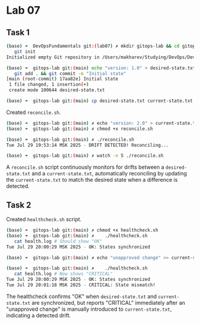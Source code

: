 # Lab 07

## Task 1

```bash
(base) ➜  DevOpsFundamentals git:(lab07) ✗ mkdir gitops-lab && cd gitops-lab
   git init
Initialized empty Git repository in /Users/makharev/Studying/DevOps/DevOpsFundamentals/gitops-lab/.git/
```

```bash
(base) ➜  gitops-lab git:(main) echo "version: 1.0" > desired-state.txt
   git add . && git commit -m "Initial state"
[main (root-commit) 17aa82e] Initial state
 1 file changed, 1 insertion(+)
 create mode 100644 desired-state.txt
```

```bash
(base) ➜  gitops-lab git:(main) cp desired-state.txt current-state.txt
```

Created `reconcile.sh`.

```bash
(base) ➜  gitops-lab git:(main) ✗ echo "version: 2.0" > current-state.txt
(base) ➜  gitops-lab git:(main) ✗ chmod +x reconcile.sh
```

```bash
(base) ➜  gitops-lab git:(main) ✗ ./reconcile.sh 
Tue Jul 29 19:53:14 MSK 2025 - DRIFT DETECTED! Reconciling...
```

```bash
(base) ➜  gitops-lab git:(main) ✗ watch -n 5 ./reconcile.sh
```

A `reconcile.sh` script continuously monitors for drifts between a `desired-state.txt` and a `current-state.txt`, automatically reconciling by updating the `current-state.txt` to match the desired state when a difference is detected.

## Task 2

Created `healthcheck.sh` script.

```bash
(base) ➜  gitops-lab git:(main) ✗ chmod +x healthcheck.sh
(base) ➜  gitops-lab git:(main) ✗    ./healthcheck.sh
   cat health.log # Should show "OK"
Tue Jul 29 20:00:29 MSK 2025 - OK: States synchronized
```

```bash
(base) ➜  gitops-lab git:(main) ✗ echo "unapproved change" >> current-state.txt
```

```bash
(base) ➜  gitops-lab git:(main) ✗    ./healthcheck.sh
   cat health.log # Now shows "CRITICAL"
Tue Jul 29 20:00:29 MSK 2025 - OK: States synchronized
Tue Jul 29 20:01:18 MSK 2025 - CRITICAL: State mismatch!
```

The healthcheck confirms "OK" when `desired-state.txt` and `current-state.txt` are synchronized, but reports "CRITICAL" immediately after an "unapproved change" is manually introduced to `current-state.txt`, indicating a detected drift.

